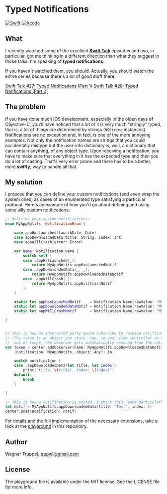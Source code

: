 # Typed Notifications

[![Swift](https://img.shields.io/badge/Swift-3.0-orange.svg)](https://swift.org)
[![Xcode](https://img.shields.io/badge/Xcode-8.2-blue.svg)](https://developer.apple.com/xcode)

## What ##

I recently watched some of the excellent [**Swift Talk**](https://talk.objc.io)
episodes and two, in particular, got me thinking in a different direction than
what they suggest in those talks. I'm speaking of **typed notifications**.

If you haven't watched them, you should. Actually, you should watch the entire
series because there's a lot of good stuff there.

[Swift Talk #27: Typed Notifications (Part 1)](https://talk.objc.io/episodes/S01E27-typed-notifications-part-1)
[Swift Talk #28: Typed Notifications (Part 2)](https://talk.objc.io/episodes/S01E28-typed-notifications-part-2)

## The problem ##

If you have done much iOS development, especially in the olden days of
Objective-C, you'll have noticed that a lot of it is very much "stringly" typed,
that is, a lot of things are determined by strings (`NSString` instances).
Notifications are no exception and, in fact, is one of the more annoying
examples. Not only the notification names are strings that you could
accidentally mistype but the user-info dictionary is, well, a dictionary that
can contain anything, of any object type. Upon receiving a notification, you
have to make sure that everything in it has the expected type and then you do a
lot of casting. That's very error prone and there has to be a better, more
**swifty**, way to handle all that.

## My solution ##

I propose that you can define your custom notifications (and even wrap the
system ones) as cases of an enumerated type satisfying a particular protocol.
Here's an example of how you'd go about defining and using some silly custom
notifications:

```Swift
// Defining your custom notifications:
enum MyAppNotifs: NotificationEnum {

    case appHasLaunched(launchDate: Date)
    case appDownloadedData(title: String, index: Int)
    case appWillCrash(error: Error)

    var name: Notification.Name {
        switch self {
        case .appHasLaunched(_):
            return MyAppNotifs.appHasLaunchedNotif
        case .appDownloadedData(_, _):
            return MyAppNotifs.appDownloadedDataNotif
        case .appWillCrash(_):
            return MyAppNotifs.appWillCrashNotif
        }
    }

    static let appHasLaunchedNotif    = Notification.Name(rawValue: "MyAppNotifs.appHasLaunched")
    static let appDownloadedDataNotif = Notification.Name(rawValue: "MyAppNotifs.appDownloadedData")
    static let appWillCrashNotif      = Notification.Name(rawValue: "MyAppNotifs.appWillCrash")

}


// This is how an interested party would subscribe to receive notifications of a particular kind and case:
// (The token is an object you store, say, in your view controller so that when the view controller goes
//  out of scope, the observer gets automatically removed from the notification center)
var token = center.addObserver(name: MyAppNotifs.appDownloadedDataNotif) {
    (notification: MyAppNotifs, object: Any?) in

    switch notification {
    case .appDownloadedData(let title, let index):
        print("title: \(title), index: \(index)")
    default:
        break
    }

}

// This is how a notification is posted. I think this reads particularly nicely.
let notif = MyAppNotifs.appDownloadedData(title: "Test", index: 5)
center.post(notification: notif)
```

For details and the full implementation of the necessary extensions, take a look at the [playground]() in this repository.

## Author ##

Wagner Truppel, trupwl@gmail.com

## License ##

The playground file is available under the MIT license. See the LICENSE
file for more info.
